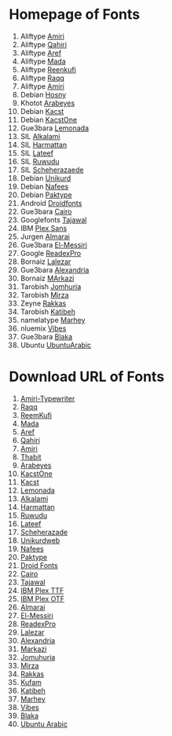 # Homepage of Fonts

1. Aliftype [Amiri](https://github.com/aliftype/amiri)
2. Aliftype [Qahiri](https://github.com/aliftype/qahiri)
3. Aliftype [Aref](https://github.com/aliftype/aref-ruqaa)
4. Aliftype [Mada](https://github.com/aliftype/mada)
5. Aliftype [Reenkufi](https://github.com/aliftype/reem-kufi)
6. Aliftype [Raqq](https://github.com/aliftype/raqq)
7. Aliftype [Amiri](https://github.com/aliftype/amiri-typewriter)
8. Debian [Hosny](https://packages.debian.org/bullseye/fonts-hosny-thabit)
9. Khotot [Arabeyes](https://www.arabeyes.org/Khotot)
10. Debian [Kacst](https://packages.debian.org/bookworm/fonts-kacst)
11. Debian [KacstOne](https://packages.debian.org/bookworm/fonts-kacst-one)
12.  Gue3bara [Lemonada](https://github.com/Gue3bara/Lemonada)
13. SIL [Alkalami](https://software.sil.org/alkalami)
14. SIL [Harmattan](https://software.sil.org/harmattan/)
15. SIL [Lateef](https://software.sil.org/lateef/)
16. SIL [Ruwudu](https://software.sil.org/ruwudu/)
17. SIL [Scheherazaede](https://software.sil.org/scheherazade/)
18. Debian [Unikurd](https://packages.debian.org/trixie/fonts-unikurdweb)
19. Debian [Nafees](https://packages.debian.org/trixie/fonts-nafees)
20. Debian [Paktype](https://packages.debian.org/trixie/fonts-paktype)
21. Android [Droidfonts](https://android.googlesource.com/)
22. Gue3bara [Cairo](https://github.com/Gue3bara/Cairo)
23. Googlefonts [Tajawal](https://github.com/googlefonts/tajawal)
24. IBM [Plex Sans](https://github.com/IBM/plex)
25. Jurgen [Almarai](https://github.com/JuergenWillrodt/Almarai)
26. Gue3bara [El-Messiri](https://github.com/Gue3bara/El-Messiri)
27. Google [ReadexPro](https://github.com/ThomasJockin/readexpro)
28. Bornaiz [Lalezar](https://github.com/BornaIz/Lalezar)
29. Gue3bara [Alexandria](https://github.com/Gue3bara/Alexandria)
30. Bornaiz [MArkazi](https://github.com/BornaIz/markazitext)
31. Tarobish [Jomhuria](https://github.com/Tarobish/Jomhuria)
32. Tarobish [Mirza](https://github.com/Tarobish/Mirza)
33. Zeyne [Rakkas](https://github.com/zeynepakay/Rakkas)
34. Tarobish [Katibeh](https://github.com/Tarobish/Katibeh)
35. namelatype [Marhey](https://github.com/namelatype/Marhey)
36. nluemix [Vibes](https://github.com/bluemix/vibes-typeface)
37. Gue3bara [Blaka](https://github.com/Gue3bara/Blaka)
38. Ubuntu [UbuntuArabic](https://launchpad.net)

#  Download URL of Fonts

1. [Amiri-Typewriter](https://github.com/aliftype/amiri-typewriter/releases/download/v1.1/AmiriTypewriter-1.1.zip)
2. [Raqq](https://github.com/aliftype/raqq/releases/download/v2.00/Raqq-2.00.zip)
3. [ReemKufi](https://github.com/aliftype/reem-kufi/releases/download/v1.7/ReemKufi-1.7.zip)
4. [Mada](https://github.com/aliftype/mada/releases/download/v1.5/Mada-1.5.zip)
5. [Aref](https://github.com/aliftype/aref-ruqaa/releases/download/v1.006/ArefRuqaa-v1.006.zip)
6. [Qahiri](https://github.com/aliftype/qahiri/archive/refs/tags/v3.00.tar.gz)
7. [Amiri](https://github.com/aliftype/amiri/releases/download/1.000/Amiri-1.000.zip)
8. [Thabit](http://deb.debian.org/debian/pool/main/f/fonts-hosny-thabit/fonts-hosny-thabit_0.02.orig.tar.gz)
9. [Arabeyes](http://deb.debian.org/debian/pool/main/f/fonts-arabeyes/fonts-arabeyes_2.1.orig.tar.xz)
10. [KacstOne](http://deb.debian.org/debian/pool/main/f/fonts-kacst-one/fonts-kacst-one_5.0+svn11846.orig.tar.xz)
11. [Kacst](http://deb.debian.org/debian/pool/main/f/fonts-kacst/fonts-kacst_2.01+mry.orig-mry-kacstqurn.tar.bz2)
12. [Lemonada](https://github.com/Gue3bara/Lemonada/archive/refs/tags/v4.004.tar.gz)
13. [Alkalami](https://software.sil.org/downloads/r/alkalami/Alkalami-3.000.zip)
14. [Harmattan](https:ab//software.sil.org/downloads/r/harmattan/Harmattan-4.000.zip)
15. [Ruwudu](https://software.sil.org/downloads/r/ruwudu/Ruwudu-3.000.zip)
16. [Lateef](https://software.sil.org/downloads/r/lateef/Lateef-4.200.zip)
17. [Scheherazade](https://software.sil.org/downloads/r/scheherazade/ScheherazadeNew-4.000.zip)
18. [Unikurdweb](http://deb.debian.org/debian/pool/main/f/fonts-unikurdweb/fonts-unikurdweb_1.0.orig.tar.bz2)
19. [Nafees](http://deb.debian.org/debian/pool/main/f/fonts-nafees/fonts-nafees_1.2.orig.tar.bz2)
20. [Paktype](http://deb.debian.org/debian/pool/main/f/fonts-paktype/fonts-paktype_0.0svn20121225.orig.tar.bz2)
21. [Droid Fonts](https://kojipkgs.fedoraproject.org//packages/google-droid-fonts/20200215/17.fc40/src/google-droid-fonts-20200215-17.fc40.src.rpm)
22. [Cairo](https://github.com/Gue3bara/Cairo/archive/refs/tags/v3.116.tar.gz)
23. [Tajawal](https://github.com/googlefonts/tajawal/archive/2085b89/tajawal-2085b89.tar.gz)
24. [IBM Plex TTF](https://github.com/IBM/plex/releases/download/v6.3.0/TrueType.zip)
25. [IBM Plex OTF](https://github.com/IBM/plex/releases/download/v6.3.0/OpenType.zip)
26. [Almarai](https://github.com/JuergenWillrodt/Almarai/archive/7307ede/Almarai-7307ede.tar.gz)
27. [El-Messiri](https://github.com/Gue3bara/El-Messiri/archive/553b98d/El-messiri-553b98d.tar.gz)
28. [ReadexPro](https://github.com/ThomasJockin/readexpro/archive/6a4f24e/readexpro-6a4f24e.tar.gz)
29. [Lalezar](https://github.com/BornaIz/Lalezar/archive/refs/tags/1.003.tar.gz)
30. [Alexandria](https://github.com/Gue3bara/Alexandria/archive/refs/tags/v5.013.tar.gz)
31. [Markazi](https://github.com/BornaIz/markazitext/archive/ccc1945/markazitext-ccc1945.tar.gz)
32. [Jomuhuria](https://github.com/Tarobish/Jomhuria/archive/d4b8f42/Jomuhuria-d4b8f42.tar.gz)
33. [Mirza](https://github.com/Tarobish/Mirza/archive/afd8482/Mirza-afd8482.tar.gz)
34. [Rakkas](https://github.com/zeynepakay/Rakkas/archive/3bdb0ba/Rakkas-3bdb0ba.tar.gz)
35. [Kufam](https://github.com/originaltype/kufam/archive/ca255c8/kufam-ca255c8.tar.gz)
36. [Katibeh](https://github.com/Tarobish/Katibeh/archive/3fde990/Katibeh-3fde990.tar.gz)
37. [Marhey](https://github.com/namelatype/Marhey/archive/535eeb5/Marhey-535eeb5.tar.gz)
38. [Vibes](https://github.com/bluemix/vibes-typeface/archive/4cfe8e2/vibes-typeface-4cfe8e2.tar.gz)
39. [Blaka](https://github.com/Gue3bara/Blaka/archive/7f264ee/Blaka-7f264ee.tar.gz)
40. [Ubuntu Arabic](https://launchpad.net/ubuntu/+archive/primary/+files/ubuntu-font-family-sources_0.84~mono0.83+arabicfontconfig.orig-arabicbeta.tar.gz)
